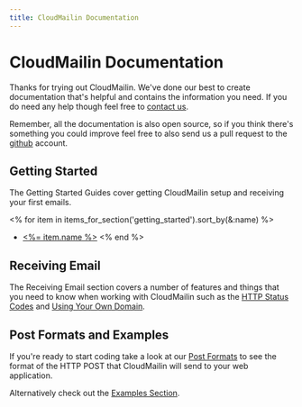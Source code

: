 ```yaml
---
title: CloudMailin Documentation
---
```


# CloudMailin Documentation

Thanks for trying out CloudMailin. We've done our best to create documentation that's helpful and contains the information you need. If you do need any help though feel free to [contact us](http://cloudmailin.com/contact_us).

Remember, all the documentation is also open source, so if you think there's something you could improve feel free to also send us a pull request to the [github](https://github.com/CloudMailin/docs.cloudmailin.com/) account.

## Getting Started
The Getting Started Guides cover getting CloudMailin setup and receiving your first emails.

<% for item in items_for_section('getting_started').sort_by(&:name) %>
  * [<%= item.name %>](<%= item.identifier %>)
<% end %>

## Receiving Email
The Receiving Email section covers a number of features and things that you need to know when working with CloudMailin such as the [HTTP Status Codes](/receiving_email/http_status_codes/) and [Using Your Own Domain](/receiving_email/forwarding_and_custom_domains/).

## Post Formats and Examples

If you're ready to start coding take a look at our [Post Formats](/http_post_formats/) to see the format of the HTTP POST that CloudMailin will send to your web application.

Alternatively check out the [Examples Section](/receiving_email/examples/).
